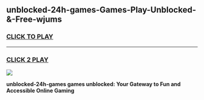 
## unblocked-24h-games-Games-Play-Unblocked-&-Free-wjums
<h3>
<a href="https://premium76.site?title=unblocked-24h-games&ref=24A">CLICK TO PLAY</a></h3>
<hr>

<h3>
<a href="https://premium76.site?title=unblocked-24h-games&ref=24A">CLICK 2 PLAY</a>
  
</h3>

<a href="https://premium76.site?title=unblocked-24h-games&ref=24A"><img src="https://clearcache.store/games.png"></a>


**unblocked-24h-games games unblocked: Your Gateway to Fun and Accessible Online Gaming**
